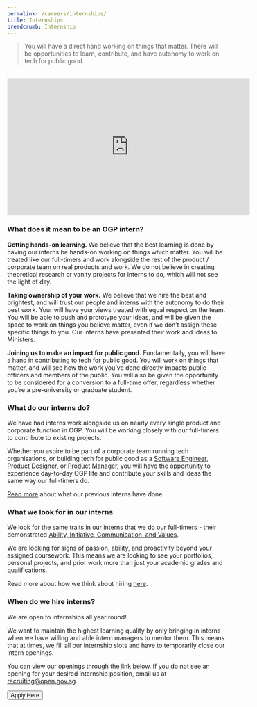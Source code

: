```yaml
---
permalink: /careers/internships/
title: Internships
breadcrumb: Internship
---
```



>You will have a direct hand working on things that matter. There will be opportunities to learn, contribute, and  have autonomy to work on tech for public good.

<br>
<div class="bp-youtube">

<iframe width="560" height="315" src="https://www.youtube.com/embed/ShPn3AY46U8" title="YouTube video player" frameborder="0" allow="accelerometer; autoplay; clipboard-write; encrypted-media; gyroscope; picture-in-picture" allowfullscreen></iframe>

</div>

### **What does it mean to be an OGP intern?**

**Getting hands-on learning.**  We believe that the best learning is done by having our interns be hands-on working on things which matter. You will be treated like our full-timers and work alongside the rest of the product / corporate team on real products and work. We do not believe in creating theoretical research or vanity projects for interns to do, which will not see the light of day.

**Taking ownership of your work.** We believe that we hire the best and brightest, and will trust our people and interns with the autonomy to do their best work. Your will have your views treated with equal respect on the team. You will be able to push and prototype your ideas, and will be given the space to work on things you believe matter, even if we don’t assign these specific things to you. Our interns have presented their work and ideas to Ministers.

**Joining us to make an impact for public good.** Fundamentally, you will have a hand in contributing to tech for public good. You will work on things that matter, and will see how the work you’ve done directly impacts public officers and members of the public. You will also be given the opportunity to be considered for a conversion to a full-time offer, regardless whether you’re a pre-university or graduate student.

### **What do our interns do?**

We have had interns work alongside us on nearly every single product and corporate function in OGP. You will be working closely with our full-timers to contribute to existing projects. 

Whether you aspire to be part of a corporate team running tech organisations, or building tech for public good as a [Software Engineer](/careers/software-engineer/), [Product Designer](/careers/product-design/), or [Product Manager](/careers/product-management/), you will have the opportunity to experience day-to-day OGP life and contribute your skills and ideas the same way our full-timers do.

[Read more](https://medium.com/open-government-products/tagged/careers) about what our previous interns have done. 

### **What we look for in our interns**

We look for the same traits in our interns that we do our full-timers - their demonstrated [Ability, Initiative, Communication, and Values](/careers/aicv/). 

We are looking for signs of passion, ability, and proactivity beyond your assigned coursework. This means we are looking to see your portfolios, personal projects, and prior work more than just your academic grades and qualifications. 

Read more about how we think about hiring [here](/careers/hiring/).

### **When do we hire interns?**

We are open to internships all year round!

We want to maintain the highest learning quality by only bringing in interns when we have willing and able intern managers to mentor them. This means that at times, we fill all our internship slots and have to temporarily close our intern openings.

You can view our openings through the link below. If you do not see an opening for your desired internship position, email us at recruiting@open.gov.sg.

<a href="http://go.gov.sg/ogp-jobs">
    <button class="bp-button is-secondary is-medium has-text-white is-uppercase search-button">
        Apply Here
    </button>
</a>
